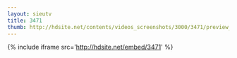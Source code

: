 ```yaml
---
layout: sieutv
title: 3471
thumb: http://hdsite.net/contents/videos_screenshots/3000/3471/preview_360p.mp4.jpg
---
```

{% include iframe src='http://hdsite.net/embed/3471' %}
 
